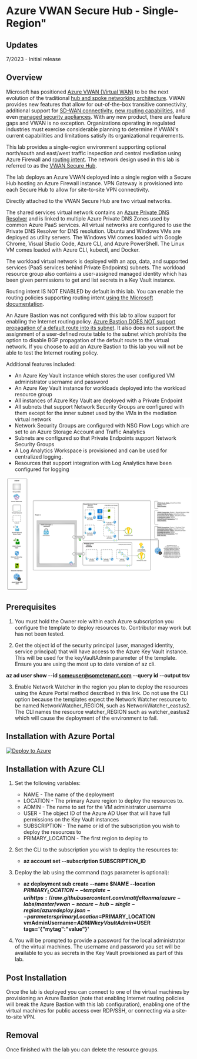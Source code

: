 # Azure VWAN Secure Hub - Single-Region"

## Updates
7/2023 - Initial release

## Overview
Microsoft has positioned [Azure VWAN (Virtual WAN)](https://learn.microsoft.com/en-us/azure/virtual-wan/virtual-wan-about) to be the next evolution of the traditional [hub and spoke networking architecture](https://docs.microsoft.com/en-us/azure/architecture/reference-architectures/hybrid-networking/hub-spoke?tabs=cli). VWAN provides new features that allow for out-of-the-box transitive connectivity, additional support for [SD-WAN connectivity](https://learn.microsoft.com/en-us/azure/virtual-wan/sd-wan-connectivity-architecture), [new routing capabilities](https://learn.microsoft.com/en-us/azure/virtual-wan/about-virtual-hub-routing), and even [managed security appliances](https://learn.microsoft.com/en-us/azure/firewall-manager/secured-virtual-hub?toc=%2Fazure%2Fvirtual-wan%2Ftoc.json). With any new product, there are feature gaps and VWAN is no exception. Organizations operating in regulated industries must exercise considerable planning to determine if VWAN's current capabilities and limitations satisfy its organizational requirements.

This lab provides a single-region environment supporting optional north/south and east/west traffic inspection and central mediation using Azure Firewall and [routing intent](https://learn.microsoft.com/en-us/azure/virtual-wan/how-to-routing-policies). The network design used in this lab is referred to as the [VWAN Secure Hub](https://learn.microsoft.com/en-us/azure/firewall-manager/secured-virtual-hub). 

The lab deploys an Azure VWAN deployed into a single region with a Secure Hub hosting an Azure Firewall instance. VPN Gateway is provisioned into each Secure Hub to allow for site-to-site VPN connectivity.

Directly attached to the VWAN Secure Hub are two virtual networks. 

The shared services virtual network contains an [Azure Private DNS Resolver](https://learn.microsoft.com/en-us/azure/dns/dns-private-resolver-overview) and is linked to multiple Azure Private DNS Zones used by common Azure PaaS services. All virtual networks are configured to use the Private DNS Resolver for DNS resolution. Ubuntu and Windows VMs are deployed as utility servers. The Windows VM comes loaded with Google Chrome, Visual Studio Code, Azure CLI, and Azure PowerShell. The Linux VM comes loaded with Azure CLI, kubectl, and Docker. 

The workload virtual network is deployed with an app, data, and supported services (PaaS services behind Private Endpoints) subnets. The workload resource group also contains a user-assigned managed identity which has been given permissions to get and list secrets in a Key Vault instance.

Routing intent IS NOT ENABLED by default in this lab. You can enable the routing policies supporting routing intent [using the Microsoft documentation](https://learn.microsoft.com/en-us/azure/virtual-wan/how-to-routing-policies). 

An Azure Bastion was not configured with this lab to allow support for enabling the Internet routing policy. [Azure Bastion DOES NOT support propagation of a default route into its subnet](https://learn.microsoft.com/en-us/azure/bastion/bastion-faq#vwan). It also does not support the assignment of a user-defined route table to the subnet which prohibits the option to disable BGP propagation of the default route to the virtual network. If you choose to add an Azure Bastion to this lab you will not be able to test the Internet routing policy.

Additional features included:

* An Azure Key Vault instance which stores the user configured VM administrator username and password
* An Azure Key Vault instance for workloads deployed into the workload resource group
* All instances of Azure Key Vault are deployed with a Private Endpoint
* All subnets that support Network Security Groups are configured with them except for the inner subnet used by the VMs in the mediation virtual network
* Network Security Groups are configured with NSG Flow Logs which are set to an Azure Storage Account and Traffic Analytics
* Subnets are configured so that Private Endpoints support Network Security Groups
* A Log Analytics Workspace is provisioned and can be used for centralized logging.
* Resources that support integration with Log Analytics have been configured for logging

![lab image](images/lab_image.svg)

## Prerequisites
1. You must hold the Owner role within each Azure subscription you configure the template to deploy resources to. Contributor may work but has not been tested.

2. Get the object id of the security principal (user, managed identity, service principal) that will have access to the Azure Key Vault instance. This will be used for the keyVaultAdmin parameter of the template. Ensure you are using the most up to date version of az cli.

**az ad user show --id someuser@sometenant.com --query id --output tsv**

3. Enable Network Watcher in the region you plan to deploy the resources using the Azure Portal method described in this link. Do not use the CLI option because the templates expect the Network Watcher resource to be named NetworkWatcher_REGION, such as NetworkWatcher_eastus2. The CLI names the resource watcher_REGION such as watcher_eastus2 which will cause the deployment of the environment to fail.

## Installation with Azure Portal

[![Deploy to Azure](https://aka.ms/deploytoazurebutton)](https://portal.azure.com/#create/Microsoft.Template/uri/https%3A%2F%2Fraw.githubusercontent.com%2Fmattfeltonma%2Fazure-labs%2Fmaster%2Fvwan-secure-hub-single-region%2Fazuredeploy.json)

## Installation with Azure CLI
1. Set the following variables:
   * NAME - The name of the deployment
   * LOCATION - The primary Azure region to deploy the resources to.
   * ADMIN - The name to set for the VM administrator username
   * USER - The object ID of the Azure AD User that will have full permissions on the Key Vault instances
   * SUBSCRIPTION - The name or id of the subscription you wish to deploy the resources to
   * PRIMARY_LOCATION - The first region to deploy to

2. Set the CLI to the subscription you wish to deploy the resources to:

   * **az account set --subscription SUBSCRIPTION_ID**

4. Deploy the lab using the command (tags parameter is optional): 

   * **az deployment sub create --name $NAME --location $PRIMARY_LOCATION --template-uri https://raw.githubusercontent.com/mattfeltonma/azure-labs/master/vwan-secure-hub-single-region/azuredeploy.json --parameters primaryLocation=$PRIMARY_LOCATION vmAdminUsername=$ADMIN keyVaultAdmin=$USER tags='{"mytag":"value"}'**

3.  You will be prompted to provide a password for the local administrator of the virtual machines. The username and password you set will be available to you as secrets in the Key Vault provisioned as part of this lab.

## Post Installation
Once the lab is deployed you can connect to one of the virtual machines by provisioning an Azure Bastion (note that enabling Internet routing policies will break the Azure Bastion with this lab configuration), enabling one of the virtual machines for public access over RDP/SSH, or connecting via a site-to-site VPN. 

## Removal
Once finished with the lab you can delete the resource groups.


